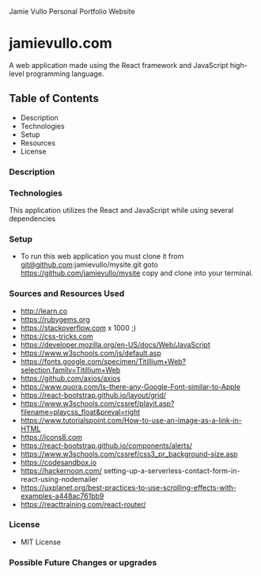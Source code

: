 Jamie Vullo Personal Portfolio Website

# jamievullo.com
A web application made using the React framework and JavaScript high-level programming language.

## Table of Contents
* Description
* Technologies
* Setup
* Resources
* License

### Description


### Technologies
This application utilizes the React and JavaScript while using several dependencies


### Setup
* To run this web application you must clone it from git@github.com:jamievullo/mysite.git goto https://github.com/jamievullo/mysite copy and clone into your terminal.


### Sources and Resources Used
* http://learn.co
* https://rubygems.org
* https://stackoverflow.com x 1000 ;)
* https://css-tricks.com
* https://developer.mozilla.org/en-US/docs/Web/JavaScript
* https://www.w3schools.com/js/default.asp
* https://fonts.google.com/specimen/Titillium+Web?selection.family=Titillium+Web
* https://github.com/axios/axios
* https://www.quora.com/Is-there-any-Google-Font-similar-to-Apple
* https://react-bootstrap.github.io/layout/grid/
* https://www.w3schools.com/cssref/playit.asp?filename=playcss_float&preval=right
* https://www.tutorialspoint.com/How-to-use-an-image-as-a-link-in-HTML
* https://icons8.com
* https://react-bootstrap.github.io/components/alerts/
* https://www.w3schools.com/cssref/css3_pr_background-size.asp
* https://codesandbox.io
* https://hackernoon.com/ setting-up-a-serverless-contact-form-in-react-using-nodemailer
* https://uxplanet.org/best-practices-to-use-scrolling-effects-with-examples-a448ac761bb9
* https://reacttraining.com/react-router/


### License
* MIT License

### Possible Future Changes or upgrades
